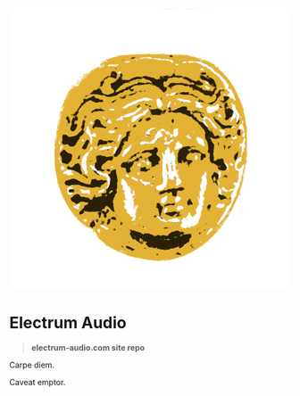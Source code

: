 <p align="center">
    <img src="/apps/web/assets/logo-2022.11.17-001.png">
</p>

# Electrum Audio

> **electrum-audio.com site repo**

Carpe diem.

Caveat emptor.